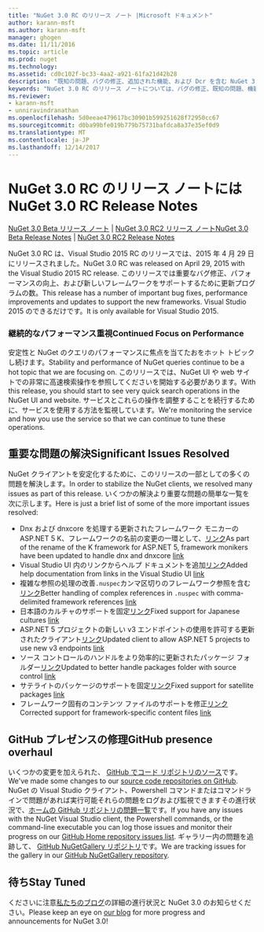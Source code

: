 ```yaml
---
title: "NuGet 3.0 RC のリリース ノート |Microsoft ドキュメント"
author: karann-msft
ms.author: karann-msft
manager: ghogen
ms.date: 11/11/2016
ms.topic: article
ms.prod: nuget
ms.technology: 
ms.assetid: cd0c102f-bc33-4aa2-a921-61fa21d42b28
description: "既知の問題、バグの修正、追加された機能、および Dcr を含む NuGet 3.0 RC のリリース ノートします。"
keywords: "NuGet 3.0 RC のリリース ノートについては、バグの修正、既知の問題、機能、Dcr を追加します。"
ms.reviewer:
- karann-msft
- unniravindranathan
ms.openlocfilehash: 5d0eeae479617bc30901b599251628f72950cc67
ms.sourcegitcommit: d0ba99bfe019b779b75731bafdca8a37e35ef0d9
ms.translationtype: MT
ms.contentlocale: ja-JP
ms.lasthandoff: 12/14/2017
---
```

# <a name="nuget-30-rc-release-notes"></a><span data-ttu-id="827f0-104">NuGet 3.0 RC のリリース ノートには</span><span class="sxs-lookup"><span data-stu-id="827f0-104">NuGet 3.0 RC Release Notes</span></span>

<span data-ttu-id="827f0-105">[NuGet 3.0 Beta リリース ノート](../release-notes/nuget-3.0-beta.md) | [NuGet 3.0 RC2 リリース ノート](../release-notes/nuget-3.0-RC2.md)</span><span class="sxs-lookup"><span data-stu-id="827f0-105">[NuGet 3.0 Beta Release Notes](../release-notes/nuget-3.0-beta.md) | [NuGet 3.0 RC2 Release Notes](../release-notes/nuget-3.0-RC2.md)</span></span>

<span data-ttu-id="827f0-106">NuGet 3.0 RC は、Visual Studio 2015 RC のリリースでは、2015 年 4 月 29 日にリリースされました。</span><span class="sxs-lookup"><span data-stu-id="827f0-106">NuGet 3.0 RC was released on April 29, 2015 with the Visual Studio 2015 RC release.</span></span> <span data-ttu-id="827f0-107">このリリースでは重要なバグ修正、パフォーマンスの向上、および新しいフレームワークをサポートするために更新プログラムの数。</span><span class="sxs-lookup"><span data-stu-id="827f0-107">This release has a number of important bug fixes, performance improvements and updates to support the new frameworks.</span></span>  <span data-ttu-id="827f0-108">Visual Studio 2015 のできるだけです。</span><span class="sxs-lookup"><span data-stu-id="827f0-108">It is only available for Visual Studio 2015.</span></span>

### <a name="continued-focus-on-performance"></a><span data-ttu-id="827f0-109">継続的なパフォーマンス重視</span><span class="sxs-lookup"><span data-stu-id="827f0-109">Continued Focus on Performance</span></span>

<span data-ttu-id="827f0-110">安定性と NuGet のクエリのパフォーマンスに焦点を当てたおをホット トピックし続けます。</span><span class="sxs-lookup"><span data-stu-id="827f0-110">Stability and performance of NuGet queries continue to be a hot topic that we are focusing on.</span></span>  <span data-ttu-id="827f0-111">このリリースでは、NuGet UI や web サイトでの非常に高速検索操作を参照してくださいを開始する必要があります。</span><span class="sxs-lookup"><span data-stu-id="827f0-111">With this release, you should start to see very quick search operations in the NuGet UI and website.</span></span>  <span data-ttu-id="827f0-112">サービスとこれらの操作を調整することを続行するために、サービスを使用する方法を監視しています。</span><span class="sxs-lookup"><span data-stu-id="827f0-112">We're monitoring the service and how you use the service so that we can continue to tune these operations.</span></span>

## <a name="significant-issues-resolved"></a><span data-ttu-id="827f0-113">重要な問題の解決</span><span class="sxs-lookup"><span data-stu-id="827f0-113">Significant Issues Resolved</span></span>

<span data-ttu-id="827f0-114">NuGet クライアントを安定化するために、このリリースの一部としての多くの問題を解決します。</span><span class="sxs-lookup"><span data-stu-id="827f0-114">In order to stabilize the NuGet clients, we resolved many issues as part of this release.</span></span>  <span data-ttu-id="827f0-115">いくつかの解決より重要な問題の簡単な一覧を次に示します。</span><span class="sxs-lookup"><span data-stu-id="827f0-115">Here is just a brief list of some of the more important issues resolved:</span></span>

* <span data-ttu-id="827f0-116">Dnx および dnxcore を処理する更新されたフレームワーク モニカーの ASP.NET 5 K、フレームワークの名前の変更の一環として、[リンク](https://github.com/NuGet/Home/issues/215)</span><span class="sxs-lookup"><span data-stu-id="827f0-116">As part of the rename of the K framework for ASP.NET 5, framework monikers have been updated to handle dnx and dnxcore [link](https://github.com/NuGet/Home/issues/215)</span></span>
* <span data-ttu-id="827f0-117">Visual Studio UI 内のリンクからヘルプ ドキュメントを追加[リンク](https://github.com/NuGet/Home/issues/232)</span><span class="sxs-lookup"><span data-stu-id="827f0-117">Added help documentation from links in the Visual Studio UI [link](https://github.com/NuGet/Home/issues/232)</span></span>
* <span data-ttu-id="827f0-118">複雑な参照の処理の改善`.nuspec`カンマ区切りのフレームワーク参照を含む[リンク](https://github.com/NuGet/Home/issues/276)</span><span class="sxs-lookup"><span data-stu-id="827f0-118">Better handling of complex references in `.nuspec` with comma-delimited framework references [link](https://github.com/NuGet/Home/issues/276)</span></span>
* <span data-ttu-id="827f0-119">日本語のカルチャのサポートを固定[リンク](https://github.com/NuGet/Home/issues/253)</span><span class="sxs-lookup"><span data-stu-id="827f0-119">Fixed support for Japanese cultures [link](https://github.com/NuGet/Home/issues/253)</span></span>
* <span data-ttu-id="827f0-120">ASP.NET 5 プロジェクトの新しい v3 エンドポイントの使用を許可する更新されたクライアント[リンク](https://github.com/NuGet/Home/issues/219)</span><span class="sxs-lookup"><span data-stu-id="827f0-120">Updated client to allow ASP.NET 5 projects to use new v3 endpoints [link](https://github.com/NuGet/Home/issues/219)</span></span>
* <span data-ttu-id="827f0-121">ソース コントロールのハンドルをより効率的に更新されたパッケージ フォルダー[リンク](https://github.com/NuGet/Home/issues/56)</span><span class="sxs-lookup"><span data-stu-id="827f0-121">Updated to better handle packages folder with source control [link](https://github.com/NuGet/Home/issues/56)</span></span>
* <span data-ttu-id="827f0-122">サテライトのパッケージのサポートを固定[リンク](https://github.com/NuGet/Home/issues/17)</span><span class="sxs-lookup"><span data-stu-id="827f0-122">Fixed support for satellite packages [link](https://github.com/NuGet/Home/issues/17)</span></span>
* <span data-ttu-id="827f0-123">フレームワーク固有のコンテンツ ファイルのサポートを修正[リンク](https://github.com/NuGet/Home/issues/18)</span><span class="sxs-lookup"><span data-stu-id="827f0-123">Corrected support for framework-specific content files [link](https://github.com/NuGet/Home/issues/18)</span></span>

## <a name="github-presence-overhaul"></a><span data-ttu-id="827f0-124">GitHub プレゼンスの修理</span><span class="sxs-lookup"><span data-stu-id="827f0-124">GitHub presence overhaul</span></span>

<span data-ttu-id="827f0-125">いくつかの変更を加えられた、 [GitHub でコード リポジトリのソース](http://github.com/nuget/home)です。</span><span class="sxs-lookup"><span data-stu-id="827f0-125">We've made some changes to our [source code repositories on GitHub](http://github.com/nuget/home).</span></span>  <span data-ttu-id="827f0-126">NuGet の Visual Studio クライアント、Powershell コマンドまたはコマンドラインで問題があれば実行可能それらの問題をログおよび監視できますその進行状況で、[ホームの GitHub リポジトリの問題一覧](http://github.com/nuget/home/issues)です。</span><span class="sxs-lookup"><span data-stu-id="827f0-126">If you have any issues with the NuGet Visual Studio client, the Powershell commands, or the command-line executable you can log those issues and monitor their progress on our [GitHub Home repository issues list](http://github.com/nuget/home/issues).</span></span>  <span data-ttu-id="827f0-127">ギャラリー内の問題を追跡して、 [GitHub NuGetGallery リポジトリ](http://github.com/nuget/NuGetGallery/issues)です。</span><span class="sxs-lookup"><span data-stu-id="827f0-127">We are tracking issues for the gallery in our [GitHub NuGetGallery repository](http://github.com/nuget/NuGetGallery/issues).</span></span>


## <a name="stay-tuned"></a><span data-ttu-id="827f0-128">待ち</span><span class="sxs-lookup"><span data-stu-id="827f0-128">Stay Tuned</span></span>

<span data-ttu-id="827f0-129">くださいに注意[私たちのブログ](http://blog.nuget.org)の詳細の進行状況と NuGet 3.0 のお知らせください。</span><span class="sxs-lookup"><span data-stu-id="827f0-129">Please keep an eye on [our blog](http://blog.nuget.org) for more progress and announcements for NuGet 3.0!</span></span>